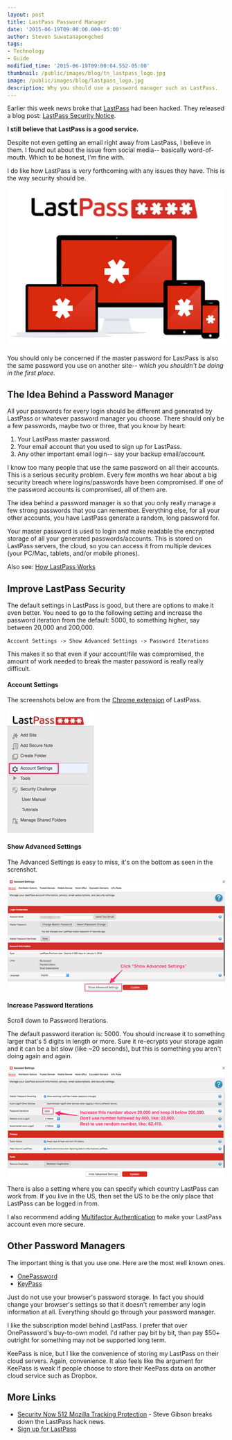 ```yaml
---
layout: post
title: LastPass Password Manager
date: '2015-06-19T09:00:00.000-05:00'
author: Steven Suwatanapongched
tags:
- Technology
- Guide
modified_time: '2015-06-19T09:00:04.552-05:00'
thumbnail: /public/images/blog/tn_lastpass_logo.jpg
image: /public/images/blog/lastpass_logo.jpg
description: Why you should use a password manager such as LastPass.
---
```


Earlier this week news broke that [LastPass](http://www.lastpass.com) had been hacked. They released a blog post: [LastPass Security Notice](https://blog.lastpass.com/2015/06/lastpass-security-notice.html/).

**I still believe that LastPass is a good service.**

Despite not even getting an email right away from LastPass, I believe in them. I found out about the issue from social media-- basically word-of-mouth. Which to be honest, I'm fine with.

I do like how LastPass is very forthcoming with any issues they have. This is the way security should be.

![LastPass Logo](/public/images/blog/lastpass_logo.jpg)

You should only be concerned if the master password for LastPass is also the same password you use on another site-- *which you shouldn't be doing in the first place.*

## The Idea Behind a Password Manager

All your passwords for every login should be different and generated by LastPass or whatever password manager you choose. There should only be a few passwords, maybe two or three, that you know by heart:

1. Your LastPass master password.
2. Your email account that you used to sign up for LastPass.
3. Any other important email login-- say your backup email/account.

I know too many people that use the same password on all their accounts. This is a serious security problem. Every few months we hear about a big security breach where logins/passwords have been compromised. If one of the password accounts is compromised, all of them are.

The idea behind a password manager is so that you only really manage a few strong passwords that you can remember. Everything else, for all your other accounts, you have LastPass generate a random, long password for.

Your master password is used to login and make readable the encrypted storage of all your generated passwords/accounts. This is stored on LastPass servers, the cloud, so you can access it from multiple devices (your PC/Mac, tablets, and/or mobile phones).

Also see: [How LastPass Works](https://lastpass.com/how-it-works)

## Improve LastPass Security

The default settings in LastPass is good, but there are options to make it even better. You need to go to the following setting and increase the password iteration from the default: 5000, to something higher, say between 20,000 and 200,000.

```
Account Settings -> Show Advanced Settings -> Password Iterations
```

This makes it so that even if your account/file was compromised, the amount of work needed to break the master password is really really difficult.

#### Account Settings

The screenshots below are from the [Chrome extension](https://chrome.google.com/webstore/detail/lastpass-free-password-ma/hdokiejnpimakedhajhdlcegeplioahd?hl=en-US) of LastPass.

![LastPass Screenshot 1](/public/images/blog/lastpass_screenshot_01.jpg)

#### Show Advanced Settings

The Advanced Settings is easy to miss, it's on the bottom as seen in the screnshot.

![LastPass Screenshot 2](/public/images/blog/lastpass_screenshot_02.jpg)

#### Increase Password Iterations

Scroll down to Password Iterations.

The default password iteration is: 5000. You should increase it to something larger that's 5 digits in length or more. Sure it re-ecrypts your storage again and it can be a bit slow (like ~20 seconds), but this is something you aren't doing again and again.

![LastPass Screenshot 2](/public/images/blog/lastpass_screenshot_03.jpg)

There is also a setting where you can specify which country LastPass can work from. If you live in the US, then set the US to be the only place that LastPass can be logged in from.

I also recommend adding [Multifactor Authentication](https://lastpass.com/multifactor-authentication) to make your LastPass account even more secure.

## Other Password Managers

The important thing is that you use one. Here are the most well known ones.

* [OnePassword](https://agilebits.com/onepassword)
* [KeyPass](http://keepass.info/)

Just do not use your browser's password storage. In fact you should change your browser's settings so that it doesn't remember any login information at all. Everything should go through your password manager.

I like the subscription model behind LastPass. I prefer that over OnePassword's buy-to-own model. I'd rather pay bit by bit, than pay $50+ outright for something may not be supported long term.

KeePass is nice, but I like the convenience of storing my LastPass on their cloud servers. Again, convenience. It also feels like the argument for KeePass is weak if people choose to store their KeePass data on another cloud service such as Dropbox.

## More Links

* [Security Now 512
Mozilla Tracking Protection](https://twit.tv/shows/security-now/episodes/512?autostart=false) - Steve Gibson breaks down the LastPass hack news.
* [Sign up for LastPass](https://lastpass.com/f?3306226)
